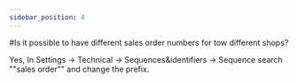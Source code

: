 ```yaml
---
sidebar_position: 4
---
```


#Is it possible to have different sales order numbers for tow different shops?

Yes, In Settings -> Technical -> Sequences&identifiers -> Sequence search ""sales order"" and change the prefix.